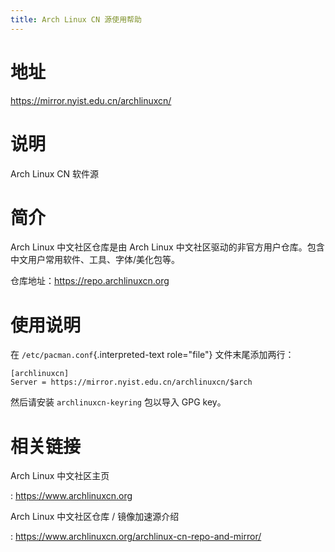 ```yaml
---
title: Arch Linux CN 源使用帮助
---
```


地址
====

<https://mirror.nyist.edu.cn/archlinuxcn/>

说明
====

Arch Linux CN 软件源

简介
====

Arch Linux 中文社区仓库是由 Arch Linux
中文社区驱动的非官方用户仓库。包含中文用户常用软件、工具、字体/美化包等。

仓库地址：https://repo.archlinuxcn.org

使用说明
========

在 `/etc/pacman.conf`{.interpreted-text role="file"} 文件末尾添加两行：

    [archlinuxcn]
    Server = https://mirror.nyist.edu.cn/archlinuxcn/$arch

然后请安装 `archlinuxcn-keyring` 包以导入 GPG key。

相关链接
========

Arch Linux 中文社区主页

:   <https://www.archlinuxcn.org>

Arch Linux 中文社区仓库 / 镜像加速源介绍

:   <https://www.archlinuxcn.org/archlinux-cn-repo-and-mirror/>
